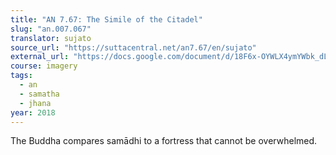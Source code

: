 ```yaml
---
title: "AN 7.67: The Simile of the Citadel"
slug: "an.007.067"
translator: sujato
source_url: "https://suttacentral.net/an7.67/en/sujato"
external_url: "https://docs.google.com/document/d/18F6x-OYWLX4ymYWbk_dLkFkTzDVR9K14SMgnj6eM-CQ/edit"
course: imagery
tags:
  - an
  - samatha
  - jhana
year: 2018
---
```


The Buddha compares samādhi to a fortress that cannot be overwhelmed.
